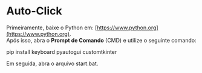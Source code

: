 
# Auto-Click

Primeiramente, baixe o Python em: [https://www.python.org](https://www.python.org).  
Após isso, abra o **Prompt de Comando** (CMD) e utilize o seguinte comando:


pip install keyboard pyautogui customtkinter

Em seguida, abra o arquivo start.bat.
